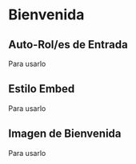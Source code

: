 # Bienvenida

## Auto-Rol/es de Entrada

Para usarlo

## Estilo Embed

Para usarlo

## Imagen de Bienvenida

Para usarlo

